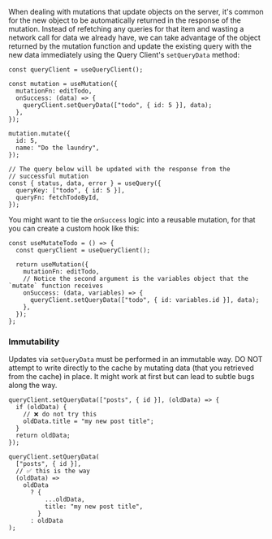 When dealing with mutations that update objects on the server, it's common for the new object to be automatically returned in the response of the mutation. Instead of refetching any queries for that item and wasting a network call for data we already have, we can take advantage of the object returned by the mutation function and update the existing query with the new data immediately using the Query Client's `setQueryData` method:

```tsx
const queryClient = useQueryClient();

const mutation = useMutation({
  mutationFn: editTodo,
  onSuccess: (data) => {
    queryClient.setQueryData(["todo", { id: 5 }], data);
  },
});

mutation.mutate({
  id: 5,
  name: "Do the laundry",
});

// The query below will be updated with the response from the
// successful mutation
const { status, data, error } = useQuery({
  queryKey: ["todo", { id: 5 }],
  queryFn: fetchTodoById,
});
```

You might want to tie the `onSuccess` logic into a reusable mutation, for that you can create a custom hook like this:

```tsx
const useMutateTodo = () => {
  const queryClient = useQueryClient();

  return useMutation({
    mutationFn: editTodo,
    // Notice the second argument is the variables object that the `mutate` function receives
    onSuccess: (data, variables) => {
      queryClient.setQueryData(["todo", { id: variables.id }], data);
    },
  });
};
```

### Immutability

Updates via `setQueryData` must be performed in an immutable way. DO NOT attempt to write directly to the cache by mutating data (that you retrieved from the cache) in place. It might work at first but can lead to subtle bugs along the way.

```tsx
queryClient.setQueryData(["posts", { id }], (oldData) => {
  if (oldData) {
    // ❌ do not try this
    oldData.title = "my new post title";
  }
  return oldData;
});

queryClient.setQueryData(
  ["posts", { id }],
  // ✅ this is the way
  (oldData) =>
    oldData
      ? {
          ...oldData,
          title: "my new post title",
        }
      : oldData
);
```
